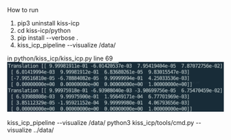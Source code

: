 How to run
1. pip3 uninstall kiss-icp
2. cd kiss-icp/python
3. pip install --verbose .
4. kiss_icp_pipeline --visualize /data/


in python/kiss_icp/kiss_icp.py line 69
![Screenshot](transformation_matrix.png)


kiss_icp_pipeline --visualize /data/
python3 kiss_icp/tools/cmd.py --visualize ../data/
